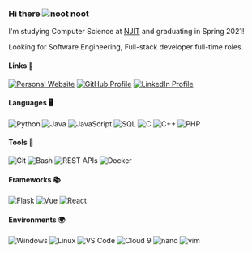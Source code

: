 ### Hi there <img src="https://www.nootify.net/favicon.ico" alt="noot noot">

I'm studying Computer Science at [NJIT](https://www.njit.edu) and graduating in Spring 2021!

Looking for Software Engineering, Full-stack developer full-time roles.

#### Links 🔗
<p>
  <a href="https://www.nootify.net"><img src="https://img.shields.io/badge/Website--_.svg?style=social" alt="Personal Website"></a>
  <a href="https://github.com/nootify"><img src="https://img.shields.io/badge/GitHub--_.svg?style=social&logo=github" alt="GitHub Profile"></a>
  <a href="https://www.linkedin.com/in/echa"><img src="https://img.shields.io/badge/LinkedIn--_.svg?style=social&logo=linkedin" alt="LinkedIn Profile"></a>
</p>

#### Languages 🖥️
![Python](https://img.shields.io/badge/Python-Daily%20Driver-blue?logo=python&logoColor=white)
![Java](https://img.shields.io/badge/Java-Proficient-blue?logo=java&logoColor=white)
![JavaScript](https://img.shields.io/badge/JavaScript-Proficient-blue?logo=javascript&logoColor=white)
![SQL](https://img.shields.io/badge/SQL-Familiar%20with-blue?logo=postgresql&logoColor=white)
![C](https://img.shields.io/badge/C-Familiar%20with-blue?logo=c&logoColor=white)
![C++](https://img.shields.io/badge/C++-Familiar%20with-blue?logo=c%2B%2B&logoColor=white)
![PHP](https://img.shields.io/badge/PHP-Exposure%20to-blue?logo=php&logoColor=white)

#### Tools 🔨
![Git](https://img.shields.io/badge/Git-Proficient-orange?logo=git&logoColor=white)
![Bash](https://img.shields.io/badge/Bash-Proficient-orange?logo=gnu%20bash&logoColor=white)
![REST APIs](https://img.shields.io/badge/REST%20APIs-Proficient-orange)
![Docker](https://img.shields.io/badge/Docker-Familiar%20with-orange?logo=docker&logoColor=white)

#### Frameworks 📚
![Flask](https://img.shields.io/badge/Flask-Familiar%20with-green?logo=flask&logoColor=white)
![Vue](https://img.shields.io/badge/Vue-Exposure%20to-green?logo=vue.js&logoColor=white)
![React](https://img.shields.io/badge/React-Exposure%20to-green?logo=react&logoColor=white)

#### Environments 🌍
![Windows](https://img.shields.io/badge/Windows-Daily%20Driver-lightgrey?logo=windows&logoColor=white)
![Linux](https://img.shields.io/badge/Linux-Daily%20Driver-lightgrey?logo=linux&logoColor=white)
![VS Code](https://img.shields.io/badge/VS%20Code-Daily%20Driver-lightgrey?logo=visual%20studio&logoColor=white)
![Cloud 9](https://img.shields.io/badge/Cloud%209-Familiar%20with-lightgrey?logo=amazon&logoColor=white)
![nano](https://img.shields.io/badge/nano-Familiar%20with-lightgrey?logo=gnu&logoColor=white)
![vim](https://img.shields.io/badge/vim-Familiar%20with-lightgrey?logo=vim&logoColor=white)
